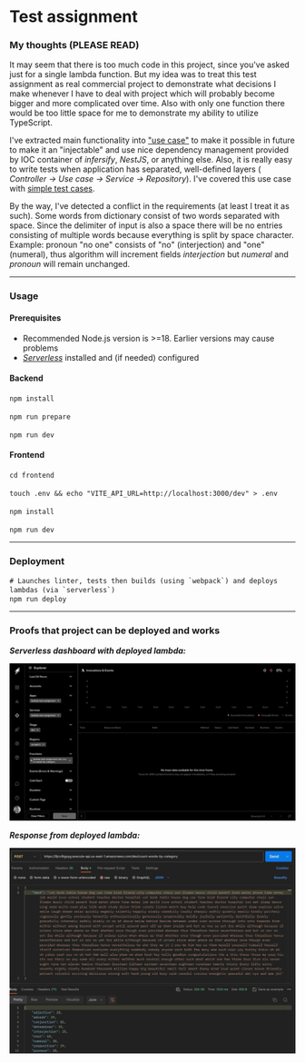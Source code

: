 # Test assignment

### My thoughts (PLEASE READ)

It may seem that there is too much code in this project, since you've asked just for a single lambda function. But my
idea was to treat this test assignment as real commercial project to demonstrate what decisions I make whenever I have
to deal with project which will probably become bigger and more complicated over time. Also with only one function there
would be too little space for me to demonstrate my ability to utilize TypeScript.

I've extracted main functionality
into ["use case"](./src/use-cases/text-processing/count-words-by-category.use-case.ts) to make it possible in future to
make it an "injectable" and use nice dependency management provided by IOC container of *infersify*, *NestJS*, or
anything else. Also, it is really easy to write tests when application has separated, well-defined layers (
*Controller -> Use case -> Service -> Repository*). I've covered this use case
with [simple test cases](./src/use-cases/text-processing/count-words-by-category.spec.ts).

By the way, I've detected a conflict in the requirements (at least I treat it as such). Some words from dictionary
consist of two words separated with space. Since the delimiter of input is also a space there will be no entries
consisting of multiple words because everything is split by space character. Example: pronoun "no one" consists of "no"
(interjection) and "one" (numeral), thus algorithm will increment fields *interjection* but *numeral* and *pronoun* will
remain unchanged.

---

### Usage

#### Prerequisites

- Recommended Node.js version is >=18. Earlier versions may cause problems
- [*Serverless*](https://www.serverless.com/) installed and (if needed) configured

#### Backend

```shell
npm install

npm run prepare

npm run dev
```

#### Frontend

```shell
cd frontend

touch .env && echo "VITE_API_URL=http://localhost:3000/dev" > .env 

npm install

npm run dev
```

---

### Deployment

```shell
# Launches linter, tests then builds (using `webpack`) and deploys lambdas (via `serverless`)
npm run deploy
```

---

### Proofs that project can be deployed and works

***Serverless dashboard with deployed lambda:***

![serverless-dashboard](./misc/serverless-dashboard.jpeg)

***Response from deployed lambda:***

![response-from-lambda](./misc/response-from-lambda.jpeg)
